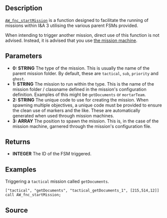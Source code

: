 ## Description

[`AW_fnc_startMission`](/Functions/Generic/startMission) is a function designed to facilitate the running of missions within I&A 3 utilising the various parent FSMs provided.

When intending to trigger another mission, direct use of this function is not advised. Instead, it is advised that you use [the mission machine](#).

## Parameters

* **0: STRING**
The type of the mission. This is usually the name of the parent mission folder. By default, these are `tactical`, `sub`, `priority` and `ghost`.
* **1: STRING**
The mission to run within the type. This is the name of the mission folder / classname defined in the mission's configuration definition. Examples of this might be `getDocuments` or `mortarTeam`.
* **2: STRING**
The unique code to use for creating the mission. When spawning multiple objectives, a unique code must be provided to ensure the clean use of markers and the like. These are automatically generated when used through mission machines.
* **3: ARRAY**
The position to spawn the mission. This is, in the case of the mission machine, garnered through the mission's configuration file.

## Returns

* **INTEGER**
The ID of the FSM triggered.

## Examples

Triggering a `tactical` mission called `getDocuments`.

```sqf
["tactical", "getDocuments", "tactical_getDocuments_1", [215,514,12]] call AW_fnc_startMission;
```

## Source

<script src="http://gist-it.appspot.com/https://github.com/jpwilliams/I-A-3/blob/master/functions/generic/fn_startMission.sqf?footer=0">
</script>
